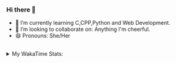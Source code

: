 ### Hi there 👋

<!--
- 🔭 I’m currently working on ...
-->

- 🌱 I’m currently learning C,CPP,Python and Web Development.
- 👯 I’m looking to collaborate on: Anything I'm cheerful.
- 😄 Pronouns: She/Her

<br>

<div>
  <details active="true">
     <summary>My WakaTime Stats:</summary>

            <!--START_SECTION:waka-->
            <!--END_SECTION:waka-->

  </details>
</div>

